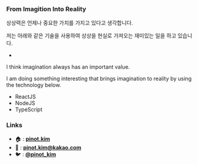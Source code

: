 ### From Imagition Into Reality

상상력은 언제나 중요한 가치를 가지고 있다고 생각합니다.

저는 아래와 같은 기술을 사용하여 상상을 현실로 가져오는 재미있는 일을 하고 있습니다.

-

I think imagination always has an important value.

I am doing something interesting that brings imagination to reality by using the technology below.

* ReactJS
* NodeJS
* TypeScript

### Links
- 🏠 : [**pinot.kim**](https://pinot.kim)
- 📧 : **[pinot.kim@kakao.com](mailto:pinot.kim@kakao.com)**
- 🐦 : [**@pinot_kim**](https://twitter.com/pinot_kim)
